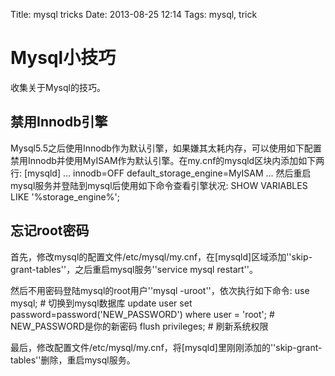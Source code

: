 Title: mysql tricks
Date: 2013-08-25 12:14
Tags: mysql, trick

# Mysql小技巧

收集关于Mysql的技巧。

##  禁用Innodb引擎 

Mysql5.5之后使用Innodb作为默认引擎，如果嫌其太耗内存，可以使用如下配置禁用Innodb并使用MyISAM作为默认引擎。在my.cnf的mysqld区块内添加如下两行:
    [mysqld]
    ...
    innodb=OFF
    default_storage_engine=MyISAM
    ...
然后重启mysql服务并登陆到mysql后使用如下命令查看引擎状况:
    SHOW VARIABLES LIKE '%storage_engine%';

## 忘记root密码

首先，修改mysql的配置文件/etc/mysql/my.cnf，在[mysqld]区域添加''skip-grant-tables''，之后重启mysql服务''service mysql restart''。

然后不用密码登陆mysql的root用户''mysql -uroot''，依次执行如下命令:
    use mysql; # 切换到mysql数据库
    update user set password=password('NEW_PASSWORD') where user = 'root'; # NEW_PASSWORD是你的新密码
    flush privileges; # 刷新系统权限

最后，修改配置文件/etc/mysql/my.cnf，将[mysqld]里刚刚添加的''skip-grant-tables''删除，重启mysql服务。

